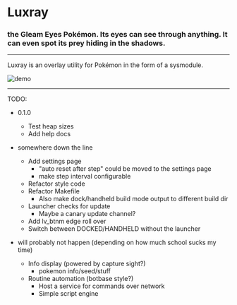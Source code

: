 # Luxray
### the Gleam Eyes Pokémon. Its eyes can see through anything. It can even spot its prey hiding in the shadows.
---

Luxray is an overlay utility for Pokémon in the form of a sysmodule.

![demo](https://cdn.discordapp.com/attachments/320121819958870016/663097207515250784/TV_CAM_device_20200104_111112.270.png)

---

TODO:

- 0.1.0
  - Test heap sizes
  - Add help docs

- somewhere down the line
  - Add settings page
    - "auto reset after step" could be moved to the settings page
    - make step interval configurable
  - Refactor style code
  - Refactor Makefile
    - Also make dock/handheld build mode output to different build dir
  - Launcher checks for update
    - Maybe a canary update channel?
  - Add lv_btnm edge roll over
  - Switch between DOCKED/HANDHELD without the launcher

- will probably not happen (depending on how much school sucks my time)
  - Info display (powered by capture sight?)
    - pokemon info/seed/stuff
  - Routine automation (botbase style?)
    - Host a service for commands over network
    - Simple script engine

